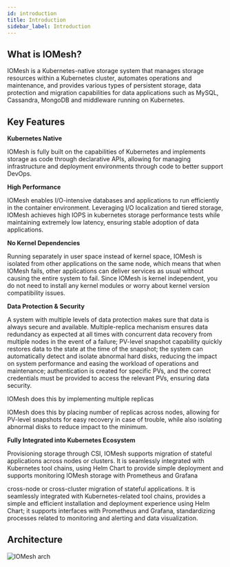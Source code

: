 ```yaml
---
id: introduction
title: Introduction 
sidebar_label: Introduction
---
```


## What is IOMesh?

IOMesh is a Kubernetes-native storage system that manages storage resources within a Kubernetes cluster, automates operations and maintenance, and provides various types of persistent storage, data protection and migration capabilities for data applications such as MySQL, Cassandra, MongoDB and middleware running on Kubernetes.

## Key Features 

**Kubernetes Native**

IOMesh is fully built on the capabilities of Kubernetes and implements storage as code through declarative APIs, allowing for managing infrastructure and deployment environments through code to better support DevOps.

**High Performance** 

IOMesh enables I/O-intensive databases and applications to run efficiently in the container environment. Leveraging I/O localization and tiered storage, IOMesh achieves high IOPS in kubernetes storage performance tests while maintaining extremely low latency, ensuring stable adoption of data applications.

**No Kernel Dependencies** 
   
Running separately in user space instead of kernel space, IOMesh is isolated from other applications on the same node, which means that when IOMesh fails, other applications can deliver services as usual without causing the entire system to fail. Since IOMesh is kernel independent, you do not need to install any kernel modules or worry about kernel version compatibility issues.

**Data Protection & Security**

A system with multiple levels of data protection makes sure that data is always secure and available. Multiple-replica mechanism ensures data redundancy as expected at all times with concurrent data recovery from multiple nodes in the event of a failure; PV-level snapshot capability quickly restores data to the state at the time of the snapshot; the system can automatically detect and isolate abnormal hard disks, reducing the impact on system performance and easing the workload of operations and maintenance; authentication is created for specific PVs, and the correct credentials must be provided to access the relevant PVs, ensuring data security.


IOMesh does this by implementing multiple replicas 




IOMesh does this by placing number of replicas across nodes, allowing for PV-level snapshots for easy recovery in case of trouble, while also isolating abnormal disks to reduce impact to the minimum. 

**Fully Integrated into Kubernetes Ecosystem**

Provisioning storage through CSI, IOMesh supports migration of stateful applications across nodes or clusters. It is seamlessly integrated with Kubernetes tool chains, using Helm Chart to provide simple deployment and supports monitoring IOMesh storage with Prometheus and Grafana


cross-node or cross-cluster migration of stateful applications. It is seamlessly integrated with Kubernetes-related tool chains, provides a simple and efficient installation and deployment experience using Helm Chart; it supports interfaces with Prometheus and Grafana, standardizing processes related to monitoring and alerting and data visualization.


## Architecture
![IOMesh arch](https://user-images.githubusercontent.com/78140947/122766241-e2352c00-d2d3-11eb-9630-bb5b428c3178.png)
